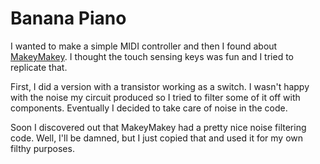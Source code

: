 # Banana Piano

I wanted to make a simple MIDI controller and then I found about [MakeyMakey](http://makeymakey.com/). I thought the touch sensing keys was fun and I tried to replicate that. 

First, I did a version with a transistor working as a switch. I wasn't happy with the noise my circuit produced so I tried to filter some of it off with components. Eventually I decided to take care of noise in the code. 

Soon I discovered out that MakeyMakey had a pretty nice noise filtering code. Well, I'll be damned, but I just copied that and used it for my own filthy purposes.
